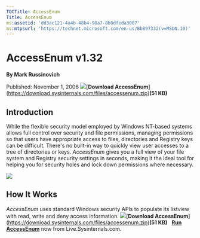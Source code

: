 ```yaml
--- 
TOCTitle: AccessEnum
Title: AccessEnum
ms:assetid: 'dd3ac121-4a4b-48b4-98a7-8b0dfeda3007'
ms:mtpsurl: 'https://technet.microsoft.com/en-us/Bb897332(v=MSDN.10)'
---   
```

AccessEnum v1.32
================
**By Mark Russinovich**

Published: November 1, 2006
![](/media/landing/sysinternals/Download_sm.png)[**Download AccessEnum**\](https://download.sysinternals.com/files/accessenum.zip)**(51 KB)** 
## Introduction
While the flexible security model employed by Windows NT-based systems allows full control over security and file permissions, managing permissions so that users have appropriate access to files, directories and Registry keys can be difficult. There's no built-in way to quickly view user accesses to a tree of directories or keys. *AccessEnum* gives you a full view of your file system and Registry security settings in seconds, making it the ideal tool for helping you for security holes and lock down permissions where necessary.

![](/media/landing/sysinternals/accessenum.png)

## How It Works
*AccessEnum* uses standard Windows security APIs to populate its listview with read, write and deny access information.
![](/media/landing/sysinternals/Download_sm.png)[**Download AccessEnum**\](https://download.sysinternals.com/files/accessenum.zip)**(51 KB)**  
[**Run AccessEnum**](https://live.sysinternals.com/accessenum.exe) now from Live.Sysinternals.com.                            